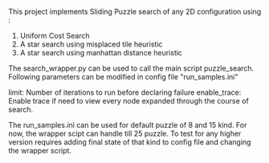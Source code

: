 This project implements Sliding Puzzle search of any 2D configuration using :
1. Uniform Cost Search
2. A star search using misplaced tile heuristic
3. A star search using manhattan distance heuristic


The search_wrapper.py can be used to call the main script puzzle_search. 
Following parameters can be modified in config file "run_samples.ini"

limit: Number of iterations to run before declaring failure
enable_trace: Enable trace if need to view every node expanded through the course of search.


The run_samples.ini can be used for default puzzle of 8 and 15 kind. For now, the wrapper scipt can handle till 25 puzzle.
To test for any higher version requires adding final state of that kind to config file and changing the wrapper script.